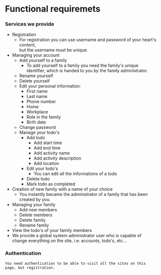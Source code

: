# Functional requiremets

### Services we provide
  * Registration
    * For registration you can use username and password of your heart's content,  
    but the username must be unique.
  * Managing your account
    * Add yourself to a family
      * To add yourself to a family you need the family's unique identifier, which is handed to you by the family administrator.
    * Rename yourself
    * Delete yourself
    * Edit your personal information:
      * First name
      * Last name
      * Phone number
      * Home
      * Workplace
      * Role in the family
      * Birth date
    * Change password
    * Manage your todo's
      * Add todo
        * Add start time
        * Add end time
        * Add activity name
        * Add activity description
        * Add location
      * Edit your todo's
        * You can edit all the informations of a todo
      * Delete todo
      * Mark todo as completed
  * Creation of new family with a name of your choice
    * You instantly became the administrator of a family that has been created by you.
  * Managing your family
      * Add new members
      * Delete members
      * Delete family
      * Rename family
  * View the todo's of your family members
  * We provide a global system administrator user who is capable of change everything on the site, i.e: accounts, todo's, etc...
### Authentication
    You need authentication to be able to visit all the sites on this page, but registration.
